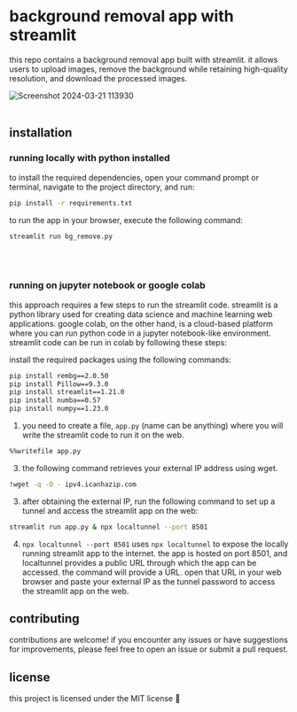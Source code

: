 # background removal app with streamlit

this repo contains a background removal app built with streamlit. it allows users to upload images, remove the background while retaining high-quality resolution, and download the processed images.

![Screenshot 2024-03-21 113930](https://github.com/PranavBawgikar/streamlit-bg-remover/assets/102728016/3e452f15-c3c1-458e-b722-a3e985e9445e)
<br /> <br />
## installation

### running locally with python installed

to install the required dependencies, open your command prompt or terminal, navigate to the project directory, and run:

```bash
pip install -r requirements.txt
```

to run the app in your browser, execute the following command:

```bash
streamlit run bg_remove.py
```
<br /> <br /> 
### running on jupyter notebook or google colab

this approach requires a few steps to run the streamlit code. streamlit is a python library used for creating data science and machine learning web applications. google colab, on the other hand, is a cloud-based platform where you can run python code in a jupyter notebook-like environment. streamlit code can be run in colab by following these steps:

install the required packages using the following commands:

```bash
pip install rembg==2.0.50
pip install Pillow==9.3.0
pip install streamlit==1.21.0
pip install numba==0.57
pip install numpy==1.23.0
```

1. you need to create a file, `app.py` (name can be anything) where you will write the streamlit code to run it on the web.

```bash
%%writefile app.py
```

3. the following command retrieves your external IP address using wget.

```bash
!wget -q -O - ipv4.icanhazip.com
```

3. after obtaining the external IP, run the following command to set up a tunnel and access the streamlit app on the web:

```bash
streamlit run app.py & npx localtunnel --port 8501
```

4.   `npx localtunnel --port 8501` uses `npx localtunnel` to expose the locally running streamlit app to the internet. the app is hosted on port 8501, and localtunnel provides a public URL through which the app can be accessed. the command will provide a URL. open that URL in your web browser and paste your external IP as the tunnel password to access the streamlit app on the web.

## contributing

contributions are welcome! if you encounter any issues or have suggestions for improvements, please feel free to open an issue or submit a pull request.

## license

this project is licensed under the MIT license 💞
